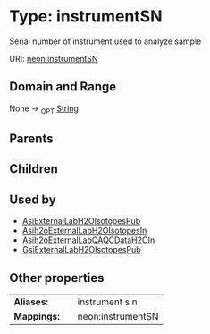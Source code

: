 
# Type: instrumentSN


Serial number of instrument used to analyze sample

URI: [neon:instrumentSN](https://data.neonscience.org/instrumentSN)


## Domain and Range

None ->  <sub>OPT</sub> [String](types/String.md)

## Parents


## Children


## Used by

 * [AsiExternalLabH2OIsotopesPub](AsiExternalLabH2OIsotopesPub.md)
 * [Asih2oExternalLabH2OIsotopesIn](Asih2oExternalLabH2OIsotopesIn.md)
 * [Asih2oExternalLabQAQCDataH2OIn](Asih2oExternalLabQAQCDataH2OIn.md)
 * [GsiExternalLabH2OIsotopesPub](GsiExternalLabH2OIsotopesPub.md)

## Other properties

|  |  |  |
| --- | --- | --- |
| **Aliases:** | | instrument s n |
| **Mappings:** | | neon:instrumentSN |

